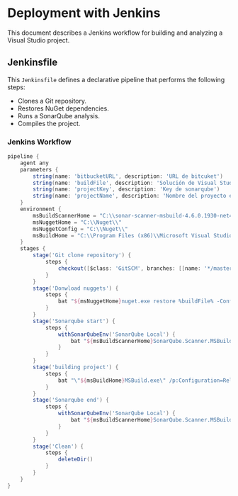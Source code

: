 # Deployment with Jenkins

This document describes a Jenkins workflow for building and analyzing a Visual Studio project.

## Jenkinsfile

This `Jenkinsfile` defines a declarative pipeline that performs the following steps:

- Clones a Git repository.
- Restores NuGet dependencies.
- Runs a SonarQube analysis.
- Compiles the project.

### Jenkins Workflow

```groovy
pipeline {
    agent any
    parameters {
        string(name: 'bitbucketURL', description: 'URL de bitcuket')
        string(name: 'buildFile', description: 'Solución de Visual Studio')
        string(name: 'projectKey', description: 'Key de sonarqube')
        string(name: 'projectName', description: 'Nombre del proyecto en sonarqube')
    }
    environment {
        msBuildScannerHome = "C:\\sonar-scanner-msbuild-4.6.0.1930-net46\\"
        msNuggetHome = "C:\\Nuget\\"
        msNuggetConfig = "C:\\Nuget\\"
        msBuildHome = "C:\\Program Files (x86)\\Microsoft Visual Studio\\2017\\Community\\MSBuild\\15.0\\Bin\\"
    }
    stages {
        stage('Git clone repository') {
            steps {
                checkout([$class: 'GitSCM', branches: [[name: '*/master']], doGenerateSubmoduleConfigurations: false, extensions: [], submoduleCfg: [], userRemoteConfigs: [[credentialsId: 'bitbucket_access', url: '$bitbucketURL']]])
            }
        }
        stage('Donwload nuggets') {
            steps {
                bat "${msNuggetHome}nuget.exe restore %buildFile% -ConfigFile ${msNuggetConfig}\\nuget.config"
            }
        }
        stage('Sonarqube start') {
            steps {
                withSonarQubeEnv('SonarQube Local') {
                    bat "${msBuildScannerHome}SonarQube.Scanner.MSBuild.exe begin /k:%projectKey% /n:%projectName% /d:sonar.host.url=%SONAR_HOST_URL% /d:sonar.login=%SONAR_AUTH_TOKEN%"
                }
            }
        }
        stage('building project') {
            steps {
                bat "\"${msBuildHome}MSBuild.exe\" /p:Configuration=Release  /t:Restore /t:build"
            }
        }
        stage('Sonarqube end') {
            steps {
                withSonarQubeEnv('SonarQube Local') {
                    bat "${msBuildScannerHome}SonarQube.Scanner.MSBuild.exe end /d:sonar.login=%SONAR_AUTH_TOKEN%"
                }
            }
        }
        stage('Clean') {
            steps {
                deleteDir()
            }
        }
    }
}
```
